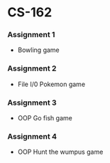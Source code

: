 # CS-162
### Assignment 1
- Bowling game
### Assignment 2
- File I/0 Pokemon game
### Assignment 3
- OOP Go fish game
### Assignment 4
- OOP Hunt the wumpus game
